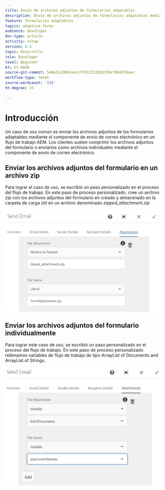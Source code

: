 ```yaml
---
title: Envío de archivos adjuntos de formularios adaptables
description: Envío de archivos adjuntos de formularios adaptables mediante el componente de envío de correo electrónico
feature: formularios adaptables
topics: adaptive forms
audience: developer
doc-type: article
activity: setup
version: 6.5
topic: Desarrollo
role: Developer
level: Beginner
kt: kt-8049
source-git-commit: 540e11c0861eacc795122328b2359c7db6378aec
workflow-type: tm+mt
source-wordcount: '135'
ht-degree: 1%

---
```



# Introducción



Un caso de uso común es enviar los archivos adjuntos de los formularios adaptables mediante el componente de envío de correo electrónico en un flujo de trabajo AEM.
Los clientes suelen comprimir los archivos adjuntos del formulario o enviarlos como archivos individuales mediante el componente de envío de correo electrónico.

## Enviar los archivos adjuntos del formulario en un archivo zip

Para lograr el caso de uso, se escribió un paso personalizado en el proceso del flujo de trabajo. En este paso de proceso personalizado, cree un archivo zip con los archivos adjuntos del formulario en creado y almacenado en la carpeta de carga útil en un archivo denominado *zipped_attachment.zip*

![send-form-attachment](assets/send-form-attachments.JPG)

## Enviar los archivos adjuntos del formulario individualmente

Para lograr este caso de uso, se escribió un paso personalizado en el proceso del flujo de trabajo. En este paso de proceso personalizado rellenamos variables de flujo de trabajo de tipo ArrayList of Documents and ArrayList of Strings.

![enviar lista de documentos](assets/send-list-of-documents.JPG)



